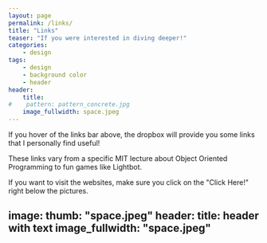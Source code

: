 ```yaml
---
layout: page
permalink: /links/
title: "Links"
teaser: "If you were interested in diving deeper!"
categories:
    - design
tags:
    - design
    - background color
    - header
header:
    title:
#    pattern: pattern_concrete.jpg
    image_fullwidth: space.jpeg
---
```

If you hover of the links bar above, the dropbox will provide you some links that I personally find useful! 

These links vary from a specific MIT lecture about Object Oriented Programming to fun games like Lightbot. 

If you want to visit the websites, make sure you click on the "Click Here!" right below the pictures.


image:
   thumb: "space.jpeg"
header:
    title: header with text
    image_fullwidth: "space.jpeg"
---

